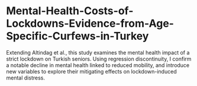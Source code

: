 # Mental-Health-Costs-of-Lockdowns-Evidence-from-Age-Specific-Curfews-in-Turkey
Extending Altindag et al., this study examines the mental health impact of a strict lockdown on Turkish seniors. Using regression discontinuity, I confirm a notable decline in mental health linked to reduced mobility, and introduce new variables to explore their mitigating effects on lockdown-induced mental distress.
